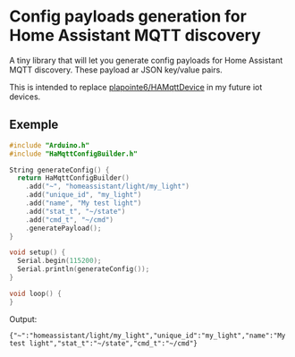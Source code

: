 # Config payloads generation for Home Assistant MQTT discovery

A tiny library that will let you generate config payloads for Home Assistant MQTT discovery. These payload ar JSON key/value pairs.

This is intended to replace [plapointe6/HAMqttDevice](https://github.com/plapointe6/HAMqttDevice) in my future iot devices.


## Exemple

```c++
#include "Arduino.h"
#include "HaMqttConfigBuilder.h"

String generateConfig() {
  return HaMqttConfigBuilder()
    .add("~", "homeassistant/light/my_light")
    .add("unique_id", "my_light")
    .add("name", "My test light")
    .add("stat_t", "~/state")
    .add("cmd_t", "~/cmd")
    .generatePayload();
}

void setup() {
  Serial.begin(115200);
  Serial.println(generateConfig());
}

void loop() {
}
```

Output:
```
{"~":"homeassistant/light/my_light","unique_id":"my_light","name":"My test light","stat_t":"~/state","cmd_t":"~/cmd"}
```
